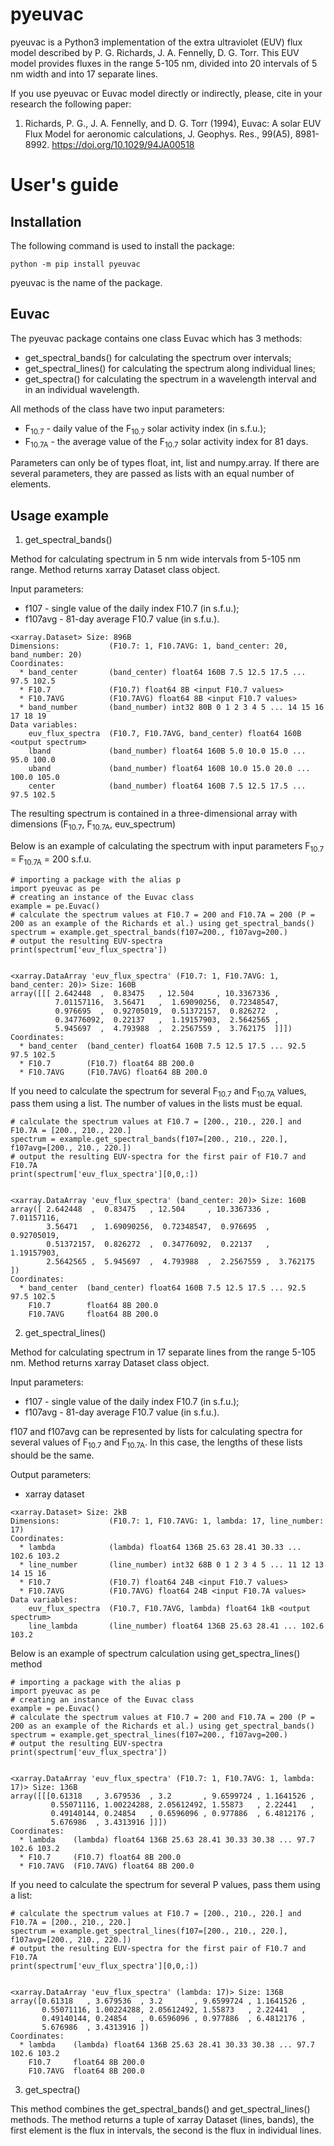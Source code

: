 # pyeuvac
<!--Basic information-->
pyeuvac is a Python3 implementation of the extra ultraviolet (EUV) flux model described by P. G. Richards, 
J. A. Fennelly, D. G. Torr. This EUV model provides fluxes in the range 5-105 nm, divided into 20 intervals 
of 5 nm width and into 17 separate lines.

If you use pyeuvac or Euvac model directly or indirectly, please, cite in your research the following paper:

1. Richards, P. G., J. A. Fennelly, and D. G. Torr (1994), Euvac: A solar EUV Flux Model for aeronomic calculations, 
J. Geophys. Res., 99(A5), 8981-8992. https://doi.org/10.1029/94JA00518

# User's guide

<!--Users guide-->

## Installation

The following command is used to install the package:

```
python -m pip install pyeuvac
```
pyeuvac is the name of the package.

## Euvac

The pyeuvac package contains one class Euvac which has 3 methods:
- get_spectral_bands() for calculating the spectrum over intervals;
- get_spectral_lines() for calculating the spectrum along individual lines;
- get_spectra() for calculating the spectrum in a wavelength interval and in an individual wavelength.

All methods of the class have two input parameters:
- F<sub>10.7</sub> - daily value of the F<sub>10.7</sub> solar activity index (in s.f.u.);
- F<sub>10.7A</sub> - the average value of the F<sub>10.7</sub> solar activity index for 81 days.

Parameters can only be of types float, int, list and numpy.array. If there are several parameters, they are passed as 
lists with an equal number of elements.

## Usage example

1. get_spectral_bands()

Method for calculating spectrum in 5 nm wide intervals from 5-105 nm range. Method returns xarray Dataset class object.

Input parameters:
- f107 - single value of the daily index F10.7 (in s.f.u.);
- f107avg - 81-day average F10.7 value (in s.f.u.).

```
<xarray.Dataset> Size: 896B
Dimensions:           (F10.7: 1, F10.7AVG: 1, band_center: 20, band_number: 20)
Coordinates:
  * band_center       (band_center) float64 160B 7.5 12.5 17.5 ... 97.5 102.5
  * F10.7             (F10.7) float64 8B <input F10.7 values>
  * F10.7AVG          (F10.7AVG) float64 8B <input F10.7 values>
  * band_number       (band_number) int32 80B 0 1 2 3 4 5 ... 14 15 16 17 18 19
Data variables:
    euv_flux_spectra  (F10.7, F10.7AVG, band_center) float64 160B <output spectrum>
    lband             (band_number) float64 160B 5.0 10.0 15.0 ... 95.0 100.0
    uband             (band_number) float64 160B 10.0 15.0 20.0 ... 100.0 105.0
    center            (band_number) float64 160B 7.5 12.5 17.5 ... 97.5 102.5
```
The resulting spectrum is contained in a three-dimensional array with dimensions (F<sub>10.7</sub>, F<sub>10.7A</sub>, euv_spectrum)

Below is an example of calculating the spectrum with input parameters F<sub>10.7</sub> = F<sub>10.7A</sub> = 200 s.f.u.
```
# importing a package with the alias p
import pyeuvac as pe
# creating an instance of the Euvac class
example = pe.Euvac()
# calculate the spectrum values at F10.7 = 200 and F10.7A = 200 (P = 200 as an example of the Richards et al.) using get_spectral_bands()
spectrum = example.get_spectral_bands(f107=200., f107avg=200.)
# output the resulting EUV-spectra
print(spectrum['euv_flux_spectra'])


<xarray.DataArray 'euv_flux_spectra' (F10.7: 1, F10.7AVG: 1, band_center: 20)> Size: 160B
array([[[ 2.642448  ,  0.83475   , 12.504     , 10.3367336 ,
          7.01157116,  3.56471   ,  1.69090256,  0.72348547,
          0.976695  ,  0.92705019,  0.51372157,  0.826272  ,
          0.34776092,  0.22137   ,  1.19157903,  2.5642565 ,
          5.945697  ,  4.793988  ,  2.2567559 ,  3.762175  ]]])
Coordinates:
  * band_center  (band_center) float64 160B 7.5 12.5 17.5 ... 92.5 97.5 102.5
  * F10.7        (F10.7) float64 8B 200.0
  * F10.7AVG     (F10.7AVG) float64 8B 200.0
```

If you need to calculate the spectrum for several F<sub>10.7</sub> and F<sub>10.7A</sub> values, pass them using a list.
The number of values in the lists must be equal.
```
# calculate the spectrum values at F10.7 = [200., 210., 220.] and F10.7A = [200., 210., 220.]
spectrum = example.get_spectral_bands(f107=[200., 210., 220.], f107avg=[200., 210., 220.])
# output the resulting EUV-spectra for the first pair of F10.7 and F10.7A
print(spectrum['euv_flux_spectra'][0,0,:])


<xarray.DataArray 'euv_flux_spectra' (band_center: 20)> Size: 160B
array([ 2.642448  ,  0.83475   , 12.504     , 10.3367336 ,  7.01157116,
        3.56471   ,  1.69090256,  0.72348547,  0.976695  ,  0.92705019,
        0.51372157,  0.826272  ,  0.34776092,  0.22137   ,  1.19157903,
        2.5642565 ,  5.945697  ,  4.793988  ,  2.2567559 ,  3.762175  ])
Coordinates:
  * band_center  (band_center) float64 160B 7.5 12.5 17.5 ... 92.5 97.5 102.5
    F10.7        float64 8B 200.0
    F10.7AVG     float64 8B 200.0
```

2. get_spectral_lines()

Method for calculating spectrum in 17 separate lines from the range 5-105 nm. Method returns xarray Dataset class object.

Input parameters:
- f107 - single value of the daily index F10.7 (in s.f.u.);
- f107avg - 81-day average F10.7 value (in s.f.u.).

f107 and f107avg can be represented by lists for calculating spectra for several values of F<sub>10.7</sub> and F<sub>10.7A</sub>.
In this case, the lengths of these lists should be the same.

Output parameters:
- xarray dataset
```
<xarray.Dataset> Size: 2kB
Dimensions:           (F10.7: 1, F10.7AVG: 1, lambda: 17, line_number: 17)
Coordinates:
  * lambda            (lambda) float64 136B 25.63 28.41 30.33 ... 102.6 103.2
  * line_number       (line_number) int32 68B 0 1 2 3 4 5 ... 11 12 13 14 15 16
  * F10.7             (F10.7) float64 24B <input F10.7 values>
  * F10.7AVG          (F10.7AVG) float64 24B <input F10.7A values>
Data variables:
    euv_flux_spectra  (F10.7, F10.7AVG, lambda) float64 1kB <output spectrum>
    line_lambda       (line_number) float64 136B 25.63 28.41 ... 102.6 103.2
```

Below is an example of spectrum calculation using get_spectra_lines() method
```
# importing a package with the alias p
import pyeuvac as pe
# creating an instance of the Euvac class
example = pe.Euvac()
# calculate the spectrum values at F10.7 = 200 and F10.7A = 200 (P = 200 as an example of the Richards et al.) using get_spectral_bands()
spectrum = example.get_spectral_lines(f107=200., f107avg=200.)
# output the resulting EUV-spectra
print(spectrum['euv_flux_spectra'])


<xarray.DataArray 'euv_flux_spectra' (F10.7: 1, F10.7AVG: 1, lambda: 17)> Size: 136B
array([[[0.61318   , 3.679536  , 3.2       , 9.6599724 , 1.1641526 ,
         0.55071116, 1.00224288, 2.05612492, 1.55873   , 2.22441   ,
         0.49140144, 0.24854   , 0.6596096 , 0.977886  , 6.4812176 ,
         5.676986  , 3.4313916 ]]])
Coordinates:
  * lambda    (lambda) float64 136B 25.63 28.41 30.33 30.38 ... 97.7 102.6 103.2
  * F10.7     (F10.7) float64 8B 200.0
  * F10.7AVG  (F10.7AVG) float64 8B 200.0
```


If you need to calculate the spectrum for several P values, pass them using a list:
```
# calculate the spectrum values at F10.7 = [200., 210., 220.] and F10.7A = [200., 210., 220.]
spectrum = example.get_spectral_lines(f107=[200., 210., 220.], f107avg=[200., 210., 220.])
# output the resulting EUV-spectra for the first pair of F10.7 and F10.7A
print(spectrum['euv_flux_spectra'][0,0,:])


<xarray.DataArray 'euv_flux_spectra' (lambda: 17)> Size: 136B
array([0.61318   , 3.679536  , 3.2       , 9.6599724 , 1.1641526 ,
       0.55071116, 1.00224288, 2.05612492, 1.55873   , 2.22441   ,
       0.49140144, 0.24854   , 0.6596096 , 0.977886  , 6.4812176 ,
       5.676986  , 3.4313916 ])
Coordinates:
  * lambda    (lambda) float64 136B 25.63 28.41 30.33 30.38 ... 97.7 102.6 103.2
    F10.7     float64 8B 200.0
    F10.7AVG  float64 8B 200.0
```

3. get_spectra()

This method combines the get_spectral_bands() and get_spectral_lines() methods. The method returns a tuple of 
xarray Dataset (lines, bands), the first element is the flux in intervals, the second is the flux in individual lines.



